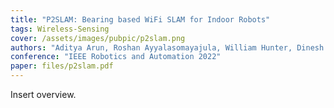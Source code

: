 ```yaml
---
title: "P2SLAM: Bearing based WiFi SLAM for Indoor Robots"
tags: Wireless-Sensing
cover: /assets/images/pubpic/p2slam.png
authors: "Aditya Arun, Roshan Ayyalasomayajula, William Hunter, Dinesh Bharadia"
conference: "IEEE Robotics and Automation 2022"
paper: files/p2slam.pdf
---
```


Insert overview.
